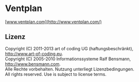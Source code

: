 # Ventplan

[www.ventplan.com](http://www.ventplan.com/)

## Lizenz

Copyright (C) 2011-2013 art of coding UG (haftungsbeschränkt), http://www.art-of-coding.eu.  
Copyright (C) 2005-2010 Informationssysteme Ralf Bensmann, http://www.bensmann.com.  
Alle Rechte vorbehalten. Nutzung unterliegt Lizenzbedingungen.  
All rights reserved. Use is subject to license terms.
